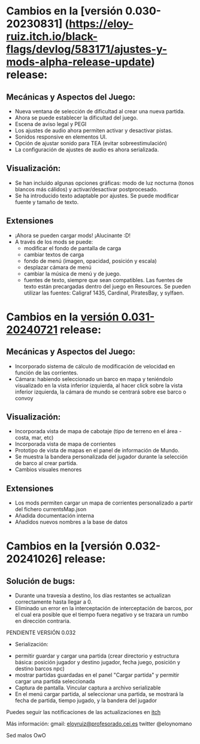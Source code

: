 # Cambios en la [versión 0.030-20230831] (https://eloy-ruiz.itch.io/black-flags/devlog/583171/ajustes-y-mods-alpha-release-update) release:

## Mecánicas y Aspectos del Juego:
- Nueva ventana de selección de dificultad al crear una nueva partida.
- Ahora se puede establecer la dificultad del juego.
- Escena de aviso legal y PEGI
- Los ajustes de audio ahora permiten activar y desactivar pistas.
- Sonidos responsive en elementos UI.
- Opción de ajustar sonido para TEA (evitar sobreestimulación)
- La configuración de ajustes de audio es ahora serializada.

## Visualización:
- Se han incluido algunas opciones gráficas: modo de luz nocturna (tonos blancos más cálidos) y activar/desactivar postprocesado.
- Se ha introducido texto adaptable por ajustes. Se puede modificar fuente y tamaño de texto.

## Extensiones
- ¡Ahora se pueden cargar mods! ¡Alucinante :D!
- A través de los mods se puede:
   * modificar el fondo de pantalla de carga
   * cambiar textos de carga
   * fondo de menú (imagen, opacidad, posición y escala)
   * desplazar cámara de menú
   * cambiar la música de menú y de juego.
   * fuentes de texto, siempre que sean compatibles. Las fuentes de texto están precargadas dentro del juego en Resources. Se pueden utilizar las fuentes: Caligraf 1435, Cardinal, PiratesBay, y sylfaen.


# Cambios en la [versión 0.031-20240721](https://eloy-ruiz.itch.io/black-flags/devlog/803426/navegacin-y-corrientes-release-versin-de-pruebas)  release:


## Mecánicas y Aspectos del Juego:
- Incorporado sistema de cálculo de modificación de velocidad en función de las corrientes.
- Cámara: habiendo seleccionado un barco en mapa y teniéndolo visualizado en la vista inferior izquierda, al hacer click sobre la vista inferior izquierda, la cámara de mundo se centrará sobre ese barco o convoy

## Visualización:

- Incorporada vista de mapa de cabotaje (tipo de terreno en el área - costa, mar, etc)
- Incorporada vista de mapa de corrientes
- Prototipo de vista de mapas en el panel de información de Mundo.
- Se muestra la bandera personalizada del jugador durante la selección de barco al crear partida.
- Cambios visuales menores


## Extensiones
- Los mods permiten cargar un mapa de corrientes personalizado a partir del fichero currentsMap.json
- Añadida documentación interna
- Añadidos nuevos nombres a la base de datos


# Cambios en la [versión 0.032-20241026] release:

## Solución de bugs:
- Durante una travesía a destino, los días restantes se actualizan correctamente hasta llegar a 0.
- Eliminado un error en la interceptación de interceptación de barcos, por el cual era posible que el tiempo fuera negativo y se trazara un rumbo en dirección contraria.

PENDIENTE VERSIÓN 0.032
- Serialización: 
* permitir guardar y cargar una partida (crear directorio y estructura básica: posición jugador y destino jugador, fecha juego, posición y destino barcos npc)
* mostrar partidas guardadas en el panel "Cargar partida" y permitir cargar una partida seleccionada
* Captura de pantalla. Vincular captura a archivo serializable
* En el menú cargar partida, al seleccionar una partida, se mostrará la fecha de partida, tiempo jugado, y la bandera del jugador



Puedes seguir las notificaciones de las actualizaciones en [itch](https://eloy-ruiz.itch.io/)

Más información:
gmail: eloyruiz@profesorado.cei.es
twitter @eloynomano

Sed malos OwO

